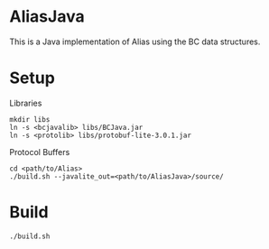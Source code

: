 AliasJava
=========

This is a Java implementation of Alias using the BC data structures.

Setup
=====
Libraries

    mkdir libs
    ln -s <bcjavalib> libs/BCJava.jar
    ln -s <protolib> libs/protobuf-lite-3.0.1.jar

Protocol Buffers

    cd <path/to/Alias>
    ./build.sh --javalite_out=<path/to/AliasJava>/source/

Build
=====

    ./build.sh
